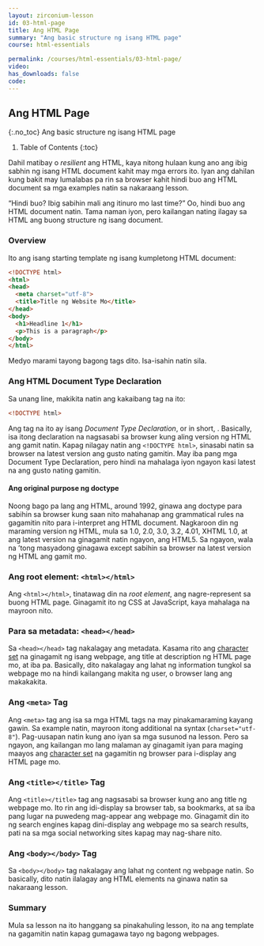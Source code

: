 ```yaml
---
layout: zirconium-lesson
id: 03-html-page
title: Ang HTML Page
summary: "Ang basic structure ng isang HTML page"
course: html-essentials

permalink: /courses/html-essentials/03-html-page/
video: 
has_downloads: false
code:
---
```

## Ang HTML Page
{:.no_toc}
Ang basic structure ng isang HTML page

1. Table of Contents
{:toc}

Dahil matibay o <i lang="en">resilient</i> ang HTML, kaya nitong hulaan kung ano ang ibig sabhin ng isang HTML document kahit may mga errors ito. Iyan ang dahilan kung bakit may lumalabas pa rin sa browser kahit hindi buo ang HTML document sa mga examples natin sa nakaraang lesson.

<q>Hindi buo? Ibig sabihin mali ang itinuro mo last time?</q> Oo, hindi buo ang HTML document natin. Tama naman iyon, pero kailangan nating ilagay sa HTML ang buong structure ng isang document.

### Overview
Ito ang isang starting template ng isang kumpletong HTML document:
```html
<!DOCTYPE html>
<html>
<head>
  <meta charset="utf-8">
  <title>Title ng Website Mo</title>
</head>
<body>
  <h1>Headline 1</h1>
  <p>This is a paragraph</p>
</body>
</html>
```

Medyo marami tayong bagong tags dito. Isa-isahin natin sila.

### Ang HTML Document Type Declaration
Sa unang line, makikita natin ang kakaibang tag na ito:
```html
<!DOCTYPE html>
```

Ang tag na ito ay isang <dfn>Document Type Declaration</dfn>, or in short, <i></i>. Basically, isa itong declaration na nagsasabi sa browser kung aling version ng HTML ang gamit natin. Kapag nilagay natin ang `<!DOCTYPE html>`, sinasabi natin sa browser na latest version ang gusto nating gamitin. May iba pang mga Document Type Declaration, pero hindi na mahalaga iyon ngayon kasi latest na ang gusto nating gamitin.

<aside class="float float--right">
<h4 class="float__header">Ang original purpose ng doctype</h4>
<p>Noong bago pa lang ang HTML, around 1992, ginawa ang doctype para sabihin sa browser kung saan nito mahahanap ang grammatical rules na gagamitin nito para i-interpret ang HTML document. Nagkaroon din ng maraming version ng HTML, mula sa 1.0, 2.0, 3.0, 3.2, 4.01, XHTML 1.0, at ang latest version na ginagamit natin ngayon, ang HTML5. Sa ngayon, wala na &rsquo;tong masyadong ginagawa except sabihin sa browser na latest version ng HTML ang gamit mo.</p>
</aside>

### Ang root element: `<html></html>`
Ang `<html></html>`, tinatawag din na <i>root element</i>, ang nagre-represent sa buong HTML page. Ginagamit ito ng CSS at JavaScript, kaya mahalaga na mayroon nito.

### Para sa metadata: `<head></head>`
Sa `<head></head>` tag nakalagay ang metadata. Kasama rito ang <a href="/glossary/#character-set" class="glossary-entry-link" data-glossary-term="character set">character set</a> na ginagamit ng isang webpage, ang title at description ng HTML page mo, at iba pa. Basically, dito nakalagay ang lahat ng information tungkol sa webpage mo na hindi kailangang makita ng user, o browser lang ang makakakita.

### Ang `<meta>` Tag
Ang `<meta>` tag ang isa sa mga HTML tags na may pinakamaraming kayang gawin. Sa example natin, mayroon itong additional na syntax (`charset="utf-8"`). Pag-uusapan natin kung ano iyan sa mga susunod na lesson. Pero sa ngayon, ang kailangan mo lang malaman ay ginagamit iyan para maging maayos ang <a href="/glossary/#character-set" class="glossary-entry-link" data-glossary-term="character set">character set</a> na gagamitin ng browser para i-display ang HTML page mo.

### Ang `<title></title>` Tag
Ang `<title></title>` tag ang nagsasabi sa browser kung ano ang title ng webpage mo. Ito rin ang idi-display sa browser tab, sa bookmarks, at sa iba pang lugar na puwedeng mag-appear ang webpage mo. Ginagamit din ito ng search engines kapag dini-display ang webpage mo sa search results, pati na sa mga social networking sites kapag may nag-share nito.

### Ang `<body></body>` Tag
Sa `<body></body>` tag nakalagay ang lahat ng content ng webpage natin. So basically, dito natin ilalagay ang HTML elements na ginawa natin sa nakaraang lesson.

### Summary
Mula sa lesson na ito hanggang sa pinakahuling lesson, ito na ang template na gagamitin natin kapag gumagawa tayo ng bagong webpages.
